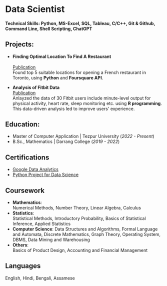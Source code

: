 # Data Scientist

#### Technical Skills: Python, MS-Excel, SQL, Tableau, C/C++, Git & Github, Command Line, Shell Scripting, ChatGPT

## Projects:
- **Finding Optimal Location To Find A Restaurant** <br>  
[Publication](https://www.linkedin.com/pulse/finding-optimal-location-open-restaurant-subrojyoti-paul/) <br> 
Found top 5 suitable locations for opening a French restaurant in Toronto, using **Python** and **Foursquare API**.

- **Analysis of Fitbit Data** <br>
[Publication](https://www.kaggle.com/code/subrojyotipaul/fitbit-data-analysis) <br>
Anlayzed the data of 30 Fitbit users include minute-level output for physical activity, heart rate, sleep monitoring etc. using **R programming**. This data-driven analysis led to improve users' experience.

## Education:
- Master of Computer Application | Tezpur University (_2022 - Present_)
- B.Sc., Mathematics | Darrang College (_2019 - 2022_)

## Certifications
- [Google Data Analytics](https://coursera.org/share/66f4248668dae6439e14c2a99843af62)
- [Python Project for Data Science](https://coursera.org/share/6aebee4e6ff4dd8ad368dd2c83140a27)

## Coursework
- **Mathematics**:  
    Numerical Methods, Number Theory, Linear Algebra, Calculus
- **Statistics**:  
    Statistical Methods, Introductory Probability, Basics of Statistical Inference, Applied Statistics
- **Computer Science**:
    Data Structures and Algorithms, Formal Language and Automata, Discrete Mathematics, Graph Theory, Operating System, DBMS, Data Mining and Warehousing
- **Others**:  
    Basics of Product Design, Accounting and Financial Management

## Languages
English, Hindi, Bengali, Assamese


